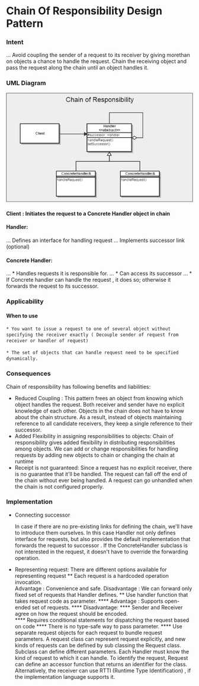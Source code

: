 # Chain Of Responsibility Design Pattern

### Intent

... Avoid coupling the sender of a request to its receiver by giving morethan on objects a chance to handle the request.  Chain the receiving object and pass the request along the chain until an object handles it.

### UML Diagram
![Chain Of Responsibility UML Diagram](https://github.com/deepaksama/Images/blob/master/DesignPatterns/chain_of_responsibility.png)  

#### Client :  Initiates the request to a  Concrete Handler object in chain

#### Handler: 
... Defines an interface for handling request
... Implements successor link (optional)

#### Concrete Handler: 
... * Handles requests it is responsible for.
... * Can access its successor
... * If Concrete handler can handle the request , it does so; otherwise it forwards the request to its successor.

### Applicability

#### When to use

	* You want to issue a request to one of several object without specifying the receiver exactly ( Decouple sender of request from receiver or handler of request)

	* The set of objects that can handle request need to be specified dynamically.

### Consequences


Chain of responsibility has following benefits and liabilities:
* Reduced Coupling : 
This pattern frees an object from knowing which object handles the request. Both receiver and sender have no explicit knowledge of each other. Objects in the chain does not have to know about the chain structure. As a result, instead of objects maintaining reference to all candidate receivers, they keep a single reference to their successor.
* Added Flexibility in assigning responsibilities to objects: 
Chain of responsibility gives added flexibility in distributing responsibilities among objects. We can add or change responsibilities for handling requests by adding new objects to chain or changing the chain at runtime
* Receipt is not guaranteed: 
Since a request has no explicit receiver, there is no guarantee that it'll be handled. The request can fall off the end of the chain without ever being handled. A request can go unhandled when the chain is not configured properly.

### Implementation

* Connecting successor 

	In case if there are no pre-existing links for defining the chain, we'll have to introduce them ourselves.   In this case Handler not only defines  interface for requests, but also provides the default implementation that forwards the request to successor .  If the ConcreteHandler subclass is not interested in the request, it doesn't have to override the forwarding operation.

* Representing request:
	There are different options available for representing request
** Each request is a hardcoded operation invocation.  
		Advantage : Convenience and safe.
		Disadvantage : We can forward only fixed set of requests that Handler defines.
** Use handler function that takes request code as parameter.
**** Advantage : Supports open-ended set of requests.
**** Disadvantage: 
**** Sender and Receiver agree on how the request should be encoded.  
**** Requires conditional statements for dispatching the request based on code
**** There is no type-safe way to pass parameter. 
**** Use separate request objects for each request to bundle request parameters.  A request class can represent request explicitly, and new kinds of requests can be defined by sub classing the Request class.  Subclass can define different parameters.  Each Handler must know the kind of request to which it can handle.   To identify the request, Request can define an accessor function that returns an identifier for the class.  Alternatively, the receiver can use RTTI (Runtime Type Identification) , if the implementation language supports it.

